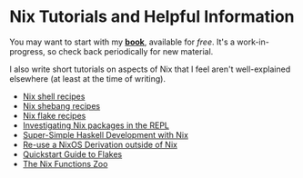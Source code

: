 # Nix Tutorials and Helpful Information

You may want to start with my [**book**](https://mhwombat.codeberg.page/nix-book/),
available for _free_.
It's a work-in-progress, so check back periodically for new material.

I also write short tutorials on aspects of Nix that I feel aren't well-explained elsewhere
(at least at the time of writing).

- [Nix shell recipes](https://mhwombat.codeberg.page/nix-book/#_nix_shell_recipes)
- [Nix shebang recipes](https://mhwombat.codeberg.page/nix-book/#_nix_shell_shebangs)
- [Nix flake recipes](flake-recipes.md)
- [Investigating Nix packages in the REPL](nixpkgs-repl.md)
- [Super-Simple Haskell Development with Nix](Haskell/ss-haskell-dev.md)
- [Re-use a NixOS Derivation outside of Nix](reuse-nixos-derivation.md)
- [Quickstart Guide to Flakes](flakes.md)
- [The Nix Functions Zoo](field-guide.md)

